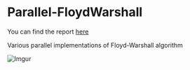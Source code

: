 # Parallel-FloydWarshall

You can find the report [here](https://github.com/firaja/Parallel-FloydWarshall/blob/master/report/report.pdf)

Various parallel implementations of Floyd-Warshall algorithm


![Imgur](https://i.imgur.com/jGDYESU.png)
